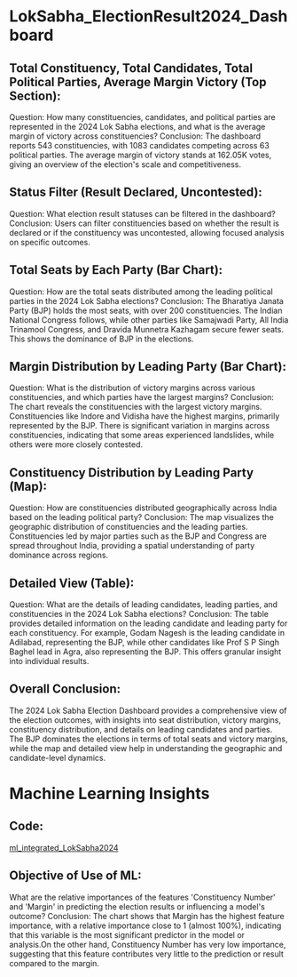 # LokSabha_ElectionResult2024_Dashboard
## Total Constituency, Total Candidates, Total Political Parties, Average Margin Victory (Top Section):
Question: How many constituencies, candidates, and political parties are represented in the 2024 Lok Sabha elections, and what is the average margin of victory across constituencies?
Conclusion: The dashboard reports 543 constituencies, with 1083 candidates competing across 63 political parties. The average margin of victory stands at 162.05K votes, giving an overview of the election's scale and competitiveness.

## Status Filter (Result Declared, Uncontested):
Question: What election result statuses can be filtered in the dashboard?
Conclusion: Users can filter constituencies based on whether the result is declared or if the constituency was uncontested, allowing focused analysis on specific outcomes.

## Total Seats by Each Party (Bar Chart):
Question: How are the total seats distributed among the leading political parties in the 2024 Lok Sabha elections?
Conclusion: The Bharatiya Janata Party (BJP) holds the most seats, with over 200 constituencies. The Indian National Congress follows, while other parties like Samajwadi Party, All India Trinamool Congress, and Dravida Munnetra Kazhagam secure fewer seats. This shows the dominance of BJP in the elections.

## Margin Distribution by Leading Party (Bar Chart):
Question: What is the distribution of victory margins across various constituencies, and which parties have the largest margins?
Conclusion: The chart reveals the constituencies with the largest victory margins. Constituencies like Indore and Vidisha have the highest margins, primarily represented by the BJP. There is significant variation in margins across constituencies, indicating that some areas experienced landslides, while others were more closely contested.

## Constituency Distribution by Leading Party (Map):
Question: How are constituencies distributed geographically across India based on the leading political party?
Conclusion: The map visualizes the geographic distribution of constituencies and the leading parties. Constituencies led by major parties such as the BJP and Congress are spread throughout India, providing a spatial understanding of party dominance across regions.

## Detailed View (Table):
Question: What are the details of leading candidates, leading parties, and constituencies in the 2024 Lok Sabha elections?
Conclusion: The table provides detailed information on the leading candidate and leading party for each constituency. For example, Godam Nagesh is the leading candidate in Adilabad, representing the BJP, while other candidates like Prof S P Singh Baghel lead in Agra, also representing the BJP. This offers granular insight into individual results.

## Overall Conclusion:
The 2024 Lok Sabha Election Dashboard provides a comprehensive view of the election outcomes, with insights into seat distribution, victory margins, constituency distribution, and details on leading candidates and parties. The BJP dominates the elections in terms of total seats and victory margins, while the map and detailed view help in understanding the geographic and candidate-level dynamics.

# Machine Learning Insights
## Code:
<a href="https://github.com/harshithp2004/LokSabha_ElectionResult2024_Dashboard/blob/main/ml_integrated_LokSabha2024.py">ml_integrated_LokSabha2024</a>

## Objective of Use of ML:
What are the relative importances of the features 'Constituency Number' and 'Margin' in predicting the election results or influencing a model's outcome?
Conclusion:
The chart shows that Margin has the highest feature importance, with a relative importance close to 1 (almost 100%), indicating that this variable is the most significant predictor in the model or analysis.On the other hand, Constituency Number has very low importance, suggesting that this feature contributes very little to the prediction or result compared to the margin.

